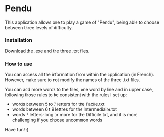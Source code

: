 # Pendu

This application allows one to play a game of "Pendu", being able to choose between three levels of difficulty.

### Installation

Download the .exe and the three .txt files.

### How to use

You can access all the information from within the application (in French). However, make sure to not modify the names of the three .txt files.

You can add more words to the files, one word by line and in upper case, following those rules to be consistent with the rules I set up:
- words between 5 to 7 letters for the Facile.txt
- words between 6 t 9 lettres for the Intermediaire.txt
- words 7 letters-long or more for the Difficile.txt, and it is more challenging if you choose uncommon words

Have fun! :)
